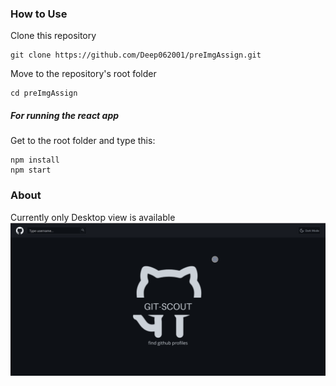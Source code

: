 ### How to Use

Clone this repository

```shell
git clone https://github.com/Deep062001/preImgAssign.git
```

Move to the repository's root folder

```shell
cd preImgAssign
```

##### For running the react app

Get to the root folder and type this:

```shell
npm install
npm start
```

### About

Currently only Desktop view is available
![Image](assets/scout1.png)
